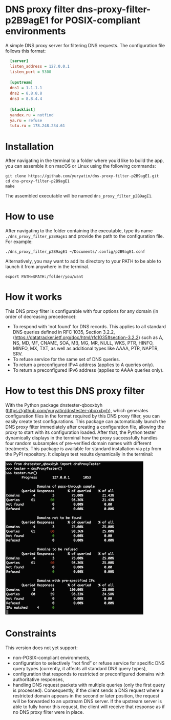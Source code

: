 # DNS proxy filter dns-proxy-filter-p2B9agE1 for POSIX-compliant environments
A simple DNS proxy server for filtering DNS requests. The configuration file follows this format:
```ini
  [server]
  listen_address = 127.0.0.1
  listen_port = 5300
                    
  [upstream]
  dns1 = 1.1.1.1
  dns2 = 8.8.8.8
  dns3 = 8.8.4.4
                    
  [blacklist]
  yandex.ru = notfind
  ya.ru = refuse
  tutu.ru = 178.248.234.61
```

# Installation

After navigating in the terminal to a folder where you’d like to build the app, you can assemble it on macOS or Linux using the following commands:
```
git clone https://github.com/yuryatin/dns-proxy-filter-p2B9agE1.git
cd dns-proxy-filter-p2B9agE1
make
```
The assembled executable will be named ```dns_proxy_filter_p2B9agE1```.

# How to use

After navigating to the folder containing the executable, type its name ```./dns_proxy_filter_p2B9agE1``` and provide the path to the configuration file. For example:
```
./dns_proxy_filter_p2B9agE1 ~/Documents/.config/p2B9agE1.conf
```
Alternatively, you may want to add its directory to your PATH to be able to launch it from anywhere in the terminal.
```
export PATH=$PATH:/folder/you/want
```

# How it works

This DNS proxy filter is configurable with four options for any domain (in order of decreasing precedence):
* To respond with 'not found' for DNS records. This applies to all standard DNS queries defined in RFC 1035, Section 3.2.2, (https://datatracker.ietf.org/doc/html/rfc1035#section-3.2.2) such as A, NS, MD, MF, CNAME, SOA, MB, MG, MR, NULL, WKS, PTR, HINFO, MINFO, MX, TXT, as well as additional types like AAAA, PTR, NAPTR, SRV.
* To refuse service for the same set of DNS queries.
* To return a preconfigured IPv4 address (applies to A queries only).
* To return a preconfigured IPv6 address (applies to AAAA queries only).

# How to test this DNS proxy filter

With the Python package dnstester-qboxxbyh (https://github.com/yuryatin/dnstester-qboxxbyh), which generates configuration files in the format required by this DNS proxy filter, you can easily create test configurations. This package can automatically launch the DNS proxy filter immediately after creating a configuration file, allowing the proxy to start with its configuration loaded. After that, the Python tester dynamically displays in the terminal how the proxy successfully handles four random subsamples of pre-verified domain names with different treatments.
This package is available for standard installation via ```pip``` from the PyPI repository.
It displays test results dynamically in the terminal:

![Example screenshot](https://raw.githubusercontent.com/yuryatin/dnstester-qboxxbyh/main/pics/updated_test_results.png)

# Constraints

This version does not yet support:
* non-POSIX-compliant environments,
* configuration to selectively “not find” or refuse service for specific DNS query types (currently, it affects all standard DNS query types),
* configuration that responds to restricted or preconfigured domains with authoritative responses,
* handling DNS request packets with multiple queries (only the first query is processed). Consequently, if the client sends a DNS request where a restricted domain appears in the second or later position, the request will be forwarded to an upstream DNS server. If the upstream server is able to fully honor this request, the client will receive that response as if no DNS proxy filter were in place.
